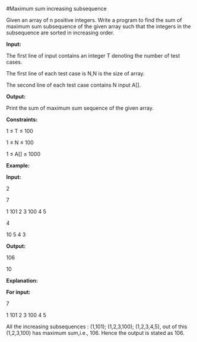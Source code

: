 #Maximum sum increasing subsequence

Given an array of n positive integers. Write a program to find the sum of maximum sum subsequence of the given array such that the integers in the subsequence are sorted in increasing order.

**Input:**


The first line of input contains an integer T denoting the number of test cases.

The first line of each test case is N,N is the size of array.

The second line of each test case contains N input A[].


**Output:**


Print the sum of maximum sum sequence of the given array.


**Constraints:**



1 ≤ T ≤ 100

1 ≤ N ≤ 100

1 ≤ A[] ≤ 1000


**Example:**


**Input:**

2

7

1 101 2 3 100 4 5

4

10 5 4 3


**Output:**

106

10


**Explanation:**

**For input:**

7

1 101 2 3 100 4 5

All the increasing subsequences : (1,101); (1,2,3,100); (1,2,3,4,5), out of this (1,2,3,100) has maximum sum,i.e., 106. Hence the output is stated as 106.
